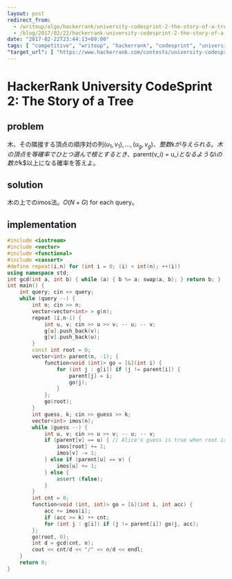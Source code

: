 ```yaml
---
layout: post
redirect_from:
  - /writeup/algo/hackerrank/university-codesprint-2-the-story-of-a-tree/
  - /blog/2017/02/22/hackerrank-university-codesprint-2-the-story-of-a-tree/
date: "2017-02-22T23:44:13+09:00"
tags: [ "competitive", "writeup", "hackerrank", "codesprint", "university-codesprint", "tree", "imos-method" ]
"target_url": [ "https://www.hackerrank.com/contests/university-codesprint-2/challenges/the-story-of-a-tree" ]
---
```


# HackerRank University CodeSprint 2: The Story of a Tree

## problem

木、その隣接する頂点の順序対の列$(u_1, v_1), \dots, (u_g, v_g)$$、整数$k$が与えられる。
木の頂点を等確率でひとつ選んで根とするとき、$parent(v_i) = u_i$となるような$i$の数が$k$以上になる確率を答えよ。

## solution

木の上でのimos法。$O(N + G)$ for each query。

## implementation

``` c++
#include <iostream>
#include <vector>
#include <functional>
#include <cassert>
#define repeat(i,n) for (int i = 0; (i) < int(n); ++(i))
using namespace std;
int gcd(int a, int b) { while (a) { b %= a; swap(a, b); } return b; }
int main() {
    int query; cin >> query;
    while (query --) {
        int n; cin >> n;
        vector<vector<int> > g(n);
        repeat (i,n-1) {
            int u, v; cin >> u >> v; -- u; -- v;
            g[u].push_back(v);
            g[v].push_back(u);
        }
        const int root = 0;
        vector<int> parent(n, -1); {
            function<void (int)> go = [&](int i) {
                for (int j : g[i]) if (j != parent[i]) {
                    parent[j] = i;
                    go(j);
                }
            };
            go(root);
        }
        int guess, k; cin >> guess >> k;
        vector<int> imos(n);
        while (guess --) {
            int u, v; cin >> u >> v; -- u; -- v;
            if (parent[v] == u) { // Alice's guess is true when root is 0
                imos[root] += 1;
                imos[v] -= 1;
            } else if (parent[u] == v) {
                imos[u] += 1;
            } else {
                assert (false);
            }
        }
        int cnt = 0;
        function<void (int, int)> go = [&](int i, int acc) {
            acc += imos[i];
            if (acc >= k) ++ cnt;
            for (int j : g[i]) if (j != parent[i]) go(j, acc);
        };
        go(root, 0);
        int d = gcd(cnt, n);
        cout << cnt/d << "/" << n/d << endl;
    }
    return 0;
}
```
